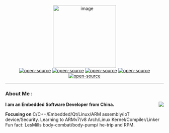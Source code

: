 <!--
**carloscn/carloscn** is a ✨ _special_ ✨ repository because its `README.md` (this file) appears on your GitHub profile.
** img.shields.io

<div id="header" align="center">
  <img src="https://media.giphy.com/media/M9gbBd9nbDrOTu1Mqx/giphy.gif" width="100"/>
</div>
---
-->
<div id="header" align="center">
<img width="200" alt="image" src="https://user-images.githubusercontent.com/16836611/163514037-fb7cc845-c7d2-41ae-acbc-8a202f2f9016.png">
</div>

<div id="header" align="center">
<a><a href="carlos.wei.hk@gmail.com"><img alt="open-source" src="https://img.shields.io/badge/Gmail-D14836?style=for-the-badge&logo=gmail&logoColor=white"></a>
<a><a href="https://github.com/carloscn/blog"><img alt="open-source" src="https://img.shields.io/badge/Blogger-FF5722?style=for-the-badge&logo=blogger&logoColor=white"></a>
<a><a href="https://t.me/zzzzzmle"><img alt="open-source" src="https://img.shields.io/badge/Telegram-2CA5E0?style=for-the-badge&logo=telegram&logoColor=white"></a>
<a><a href="https://en.wikipedia.org/wiki/Open_source"><img alt="open-source" src="https://img.shields.io/badge/Linux-FCC624?style=for-the-badge&logo=linux&logoColor=black"></a>
<a><a href="https://wechat.com/heycarlos"><img alt="open-source" src="https://img.shields.io/badge/WeChat-07C160?style=for-the-badge&logo=wechat&logoColor=white"></a>
</div>

---

### About Me :

<img align="right" src="https://github-readme-stats.vercel.app/api?username=carloscn&show_icons=true&theme=default">

**I am an Embedded Software Developer from China.**

**Focusing on** C/C++/Embedded/Qt/Linux/ARM assembly/IoT device/Security. Learning to ARMv7/v8 Arch/Linux Kernel/Compiler/Linker Fun fact: LesMills body-combat/body-pump/ he-trip and RPM.

<img align="center" src="https://komarev.com/ghpvc/?username=carloscn&style=flat-square&color=blue" alt=""/>
